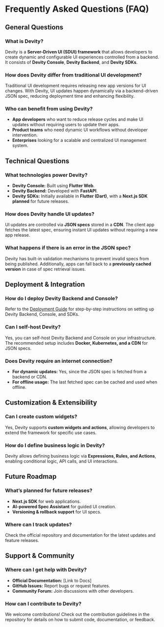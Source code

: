 # Frequently Asked Questions (FAQ)

## General Questions

### What is Devity?
Devity is a **Server-Driven UI (SDUI) framework** that allows developers to create dynamic and configurable UI experiences controlled from a backend. It consists of **Devity Console**, **Devity Backend**, and **Devity SDKs**.

### How does Devity differ from traditional UI development?
Traditional UI development requires releasing new app versions for UI changes. With Devity, UI updates happen dynamically via a backend-driven JSON spec, reducing deployment time and enhancing flexibility.

### Who can benefit from using Devity?
- **App developers** who want to reduce release cycles and make UI updates without requiring users to update their apps.
- **Product teams** who need dynamic UI workflows without developer intervention.
- **Enterprises** looking for a scalable and centralized UI management system.

## Technical Questions

### What technologies power Devity?
- **Devity Console:** Built using **Flutter Web**.
- **Devity Backend:** Developed with **FastAPI**.
- **Devity SDKs:** Initially available in **Flutter (Dart)**, with a **Next.js SDK planned** for future releases.

### How does Devity handle UI updates?
UI updates are controlled via **JSON specs** stored in a **CDN**. The client app fetches the latest spec, ensuring instant UI updates without requiring a new app release.

### What happens if there is an error in the JSON spec?
Devity has built-in validation mechanisms to prevent invalid specs from being published. Additionally, apps can fall back to a **previously cached version** in case of spec retrieval issues.

## Deployment & Integration

### How do I deploy Devity Backend and Console?
Refer to the [Deployment Guide](deployment.md) for step-by-step instructions on setting up Devity Backend, Console, and SDKs.

### Can I self-host Devity?
Yes, you can self-host Devity Backend and Console on your infrastructure. The recommended setup includes **Docker, Kubernetes, and a CDN** for JSON specs.

### Does Devity require an internet connection?
- **For dynamic updates:** Yes, since the JSON spec is fetched from a backend or CDN.
- **For offline usage:** The last fetched spec can be cached and used when offline.

## Customization & Extensibility

### Can I create custom widgets?
Yes, Devity supports **custom widgets and actions**, allowing developers to extend the framework for specific use cases.

### How do I define business logic in Devity?
Devity allows defining business logic via **Expressions, Rules, and Actions**, enabling conditional logic, API calls, and UI interactions.

## Future Roadmap

### What’s planned for future releases?
- **Next.js SDK** for web applications.
- **AI-powered Spec Assistant** for guided UI creation.
- **Versioning & rollback support** for UI specs.

### Where can I track updates?
Check the official repository and documentation for the latest updates and feature releases.

## Support & Community

### Where can I get help with Devity?
- **Official Documentation:** [Link to Docs]
- **GitHub Issues:** Report bugs or request features.
- **Community Forum:** Join discussions with other developers.

### How can I contribute to Devity?
We welcome contributions! Check out the contribution guidelines in the repository for details on how to submit code, documentation, or feedback.

